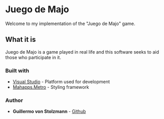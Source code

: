 # Juego de Majo
Welcome to my implementation of the "Juego de Majo" game.

## What it is

Juego de Majo is a game played in real life and this software seeks to aid those who participate in it.

### Built with

* [Visual Studio](https://visualstudio.microsoft.com/) - Platform used for development
* [Mahapps.Metro](https://mahapps.com/) - Styling framework

### Author

* **Guillermo von Stolzmann** - [Github](https://github.com/kahodes04)

